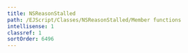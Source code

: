 ```yaml
---
title: NSReasonStalled
path: /EJScript/Classes/NSReasonStalled/Member functions
intellisense: 1
classref: 1
sortOrder: 6496
---
```





